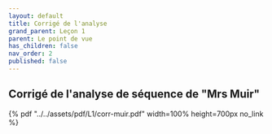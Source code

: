 ```yaml
---
layout: default
title: Corrigé de l'analyse
grand_parent: Leçon 1
parent: Le point de vue
has_children: false
nav_order: 2
published: false
---
```

## Corrigé de l'analyse de séquence de "Mrs Muir"

{% pdf "../../assets/pdf/L1/corr-muir.pdf" width=100% height=700px no_link %}


